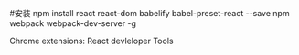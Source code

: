 #安装
npm install react react-dom babelify babel-preset-react --save
npm webpack webpack-dev-server -g

Chrome extensions: 
React devleloper Tools